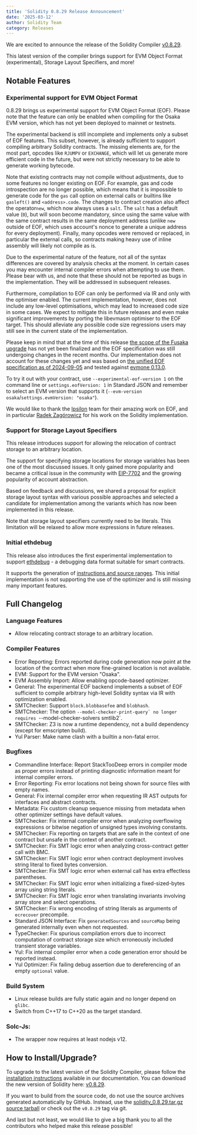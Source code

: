 ```yaml
---
title: 'Solidity 0.8.29 Release Announcement'
date: '2025-03-12'
author: Solidity Team
category: Releases
---
```


We are excited to announce the release of the Solidity Compiler [v0.8.29](https://github.com/ethereum/solidity/releases/tag/v0.8.29).

This latest version of the compiler brings support for EVM Object Format (experimental), Storage Layout Specifiers, and more! 

## Notable Features

### Experimental support for EVM Object Format

0.8.29 brings us experimental support for EVM Object Format (EOF).
Please note that the feature can only be enabled when compiling for the Osaka EVM version, which has not yet been deployed to mainnet or testnets.

The experimental backend is still incomplete and implements only a subset of EOF features.
This subset, however, is already sufficient to support compiling arbitrary Solidity contracts.
The missing elements are, for the most part, opcodes like `RJUMPV` or `EXCHANGE`, which will let us generate more efficient code in the future, but were not strictly necessary to be able to generate working bytecode.

Note that existing contracts may not compile without adjustments, due to some features no longer existing on EOF.
For example, gas and code introspection are no longer possible, which means that it is impossible to generate code for the `gas` call option on external calls or builtins like `gasleft()` and `<address>.code`.
The changes to contract creation also affect the operator`new`, which now always uses a `salt`.
The `salt` has a default value (`0`), but will soon become mandatory, since using the same value with the same contract results in the same deployment address 
(unlike `new` outside of EOF, which uses account's nonce to generate a unique address for every deployment).
Finally, many opcodes were removed or replaced, in particular the external calls, so contracts making heavy use of inline assembly will likely not compile as is.

Due to the experimental nature of the feature, not all of the syntax differences are covered by analysis checks at the moment.
In certain cases you may encounter internal compiler errors when attempting to use them.
Please bear with us, and note that these should not be reported as bugs in the implementation.
They will be addressed in subsequent releases.

Furthermore, compilation to EOF can only be performed via IR and only with the optimiser enabled.
The current implementation, however, does not include any low-level optimisations, which may lead to increased code size in some cases.
We expect to mitigate this in future releases and even make significant improvements by porting the libevmasm optimiser to the EOF target.
This should alleviate any possible code size regressions users may still see in the current state of the implementation.

Please keep in mind that at the time of this release [the scope of the Fusaka upgrade](https://eips.ethereum.org/EIPS/eip-7607) has not yet been finalized and the EOF specification was still undergoing changes in the recent months.
Our implementation does not account for these changes yet and was based on [the unified EOF specification as of 2024-09-05](https://github.com/ipsilon/eof/blob/7728efe7433b8521c8b6711610e56c6122440795/spec/eof.md) and tested against [evmone 0.13.0](https://github.com/ethereum/evmone/releases/tag/v0.13.0).

To try it out with your contract, use `--experimental-eof-version 1` on the command line or `settings.eofVersion: 1` in Standard JSON and remember to select an EVM version that supports it (`--evm-version osaka`/`settings.evmVersion: "osaka"`).

We would like to thank the [Ipsilon](https://notes.ethereum.org/@ipsilon/about) team for their amazing work on EOF, and in particular [Radek Zagórowicz](https://github.com/rodiazet) for his work on the Solidity implementation.

### Support for Storage Layout Specifiers

This release introduces support for allowing the relocation of contract storage to an arbitrary location.

The support for specifying storage locations for storage variables has been one of the most discussed issues.
It only gained more popularity and became a critical issue in the community with [EIP-7702](https://github.com/ethereum/EIPs/blob/master/EIPS/eip-7702.md) and the growing popularity of account abstraction.

Based on feedback and discussions, we shared a proposal for explicit storage layout syntax with various possible approaches and selected a candidate for implementation among the variants which has now been implemented in this release.

Note that storage layout specifiers currently need to be literals. This limitation will be relaxed to allow more expressions in future releases.

### Initial ethdebug

This release also introduces the first experimental implementation to support [ethdebug](https://ethdebug.github.io/format/spec/overview) - a debugging data format suitable for smart contracts. 

It supports the generation of [instructions and source ranges](https://ethdebug.github.io/format/spec/program/instruction). This initial implementation is not supporting the use of the optimizer and is still missing many important features.

## Full Changelog

### Language Features

* Allow relocating contract storage to an arbitrary location.

### Compiler Features

* Error Reporting: Errors reported during code generation now point at the location of the contract when more fine-grained location is not available.
* EVM: Support for the EVM version "Osaka".
* EVM Assembly Import: Allow enabling opcode-based optimizer.
* General: The experimental EOF backend implements a subset of EOF sufficient to compile arbitrary high-level Solidity syntax via IR with optimization enabled.
* SMTChecker: Support `block.blobbasefee` and `blobhash`.
* SMTChecker: The option ``--model-checker-print-query` no longer requires ``--model-checker-solvers smtlib2`.
* SMTChecker: Z3 is now a runtime dependency, not a build dependency (except for emscripten build).
* Yul Parser: Make name clash with a builtin a non-fatal error.

### Bugfixes

* Commandline Interface: Report StackTooDeep errors in compiler mode as proper errors instead of printing diagnostic information meant for internal compiler errors.
* Error Reporting: Fix error locations not being shown for source files with empty names.
* General: Fix internal compiler error when requesting IR AST outputs for interfaces and abstract contracts.
* Metadata: Fix custom cleanup sequence missing from metadata when other optimizer settings have default values.
* SMTChecker: Fix internal compiler error when analyzing overflowing expressions or bitwise negation of unsigned types involving constants.
* SMTChecker: Fix reporting on targets that are safe in the context of one contract but unsafe in the context of another contract.
* SMTChecker: Fix SMT logic error when analyzing cross-contract getter call with BMC.
* SMTChecker: Fix SMT logic error when contract deployment involves string literal to fixed bytes conversion.
* SMTChecker: Fix SMT logic error when external call has extra effectless parentheses.
* SMTChecker: Fix SMT logic error when initializing a fixed-sized-bytes array using string literals.
* SMTChecker: Fix SMT logic error when translating invariants involving array store and select operations.
* SMTChecker: Fix wrong encoding of string literals as arguments of `ecrecover` precompile.
* Standard JSON Interface: Fix `generatedSources` and `sourceMap` being generated internally even when not requested.
* TypeChecker: Fix spurious compilation errors due to incorrect computation of contract storage size which erroneously included transient storage variables.
* Yul: Fix internal compiler error when a code generation error should be reported instead.
* Yul Optimizer: Fix failing debug assertion due to dereferencing of an empty `optional` value.

### Build System

* Linux release builds are fully static again and no longer depend on `glibc`.
* Switch from C++17 to C++20 as the target standard.

### Solc-Js:

* The wrapper now requires at least nodejs v12.

## How to Install/Upgrade?

To upgrade to the latest version of the Solidity Compiler, please follow the [installation instructions](https://docs.soliditylang.org/en/v0.8.29/installing-solidity.html) available in our documentation.
You can download the new version of Solidity here: [v0.8.29](https://github.com/ethereum/solidity/releases/tag/v0.8.29).

If you want to build from the source code, do not use the source archives generated automatically by GitHub. Instead, use the [solidity_0.8.29.tar.gz source tarball](https://github.com/ethereum/solidity/releases/download/v0.8.29/solidity_0.8.29.tar.gz) or check out the `v0.8.29` tag via git.

And last but not least, we would like to give a big thank you to all the contributors who helped make this release possible!
